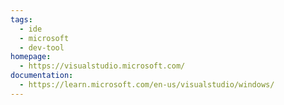 ```yaml
---
tags:
  - ide
  - microsoft
  - dev-tool
homepage:
  - https://visualstudio.microsoft.com/
documentation:
  - https://learn.microsoft.com/en-us/visualstudio/windows/
---
```

